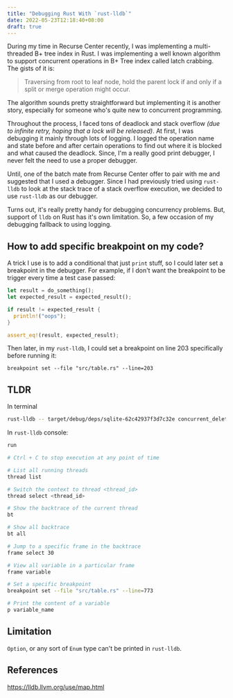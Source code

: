```yaml
---
title: "Debugging Rust With `rust-lldb`"
date: 2022-05-23T12:18:40+08:00
draft: true
---
```


During my time in Recurse Center recently, I was implementing a multi-threaded
B+ tree index in Rust. I was implementing a well known algorithm to support
concurrent operations in B+ Tree index called latch crabbing. The gists of it is:

> Traversing from root to leaf node, hold the parent lock if and only if
a split or merge operation might occur.

The algorithm sounds pretty straightforward but implementing it is another story,
especially for someone who's quite new to concurrent programming.

Throughout the process, I faced tons of deadlock and stack overflow _(due to
infinite retry, hoping that a lock will be released)_. At first, I was debugging it
mainly through lots of logging. I logged the operation name and state before and after
certain operations to find out where it is blocked and what caused the
deadlock. Since, I'm a really good print debugger, I never felt the need to use
a proper debugger.

Until, one of the batch mate from Recurse Center offer to pair with me and
suggested that I used a debugger. Since I had previously tried using
`rust-lldb` to look at the stack trace of a stack overflow execution, we
decided to use `rust-lldb` as our debugger.

Turns out, it's really pretty handy for debugging concurrency problems. But,
support of `lldb` on Rust has it's own limitation. So, a few occasion
of my debugging fallback to using logging.

## How to add specific breakpoint on my code?

A trick I use is to add a conditional that just `print` stuff, so I could later
set a breakpoint in the debugger. For example, if I don't want the
breakpoint to be trigger every time a test case passed:

```rust {linenos=inline,hl_lines=5,linenostart=199}
let result = do_something();
let expected_result = expected_result();

if result != expected_result {
  println!("oops");
}

assert_eq!(result, expected_result);
```

Then later, in my `rust-lldb`, I could set a breakpoint on line 203
specifically before running it:

```
breakpoint set --file "src/table.rs" --line=203
```


## TLDR

In terminal

```bash
rust-lldb -- target/debug/deps/sqlite-62c42937f3d7c32e concurrent_delete_and_select
```

In `rust-lldb` console:

```bash
run

# Ctrl + C to stop execution at any point of time

# List all running threads
thread list

# Switch the context to thread <thread_id>
thread select <thread_id>

# Show the backtrace of the current thread
bt

# Show all backtrace
bt all

# Jump to a specific frame in the backtrace
frame select 30

# View all variable in a particular frame
frame variable

# Set a specific breakpoint
breakpoint set --file "src/table.rs" --line=773

# Print the content of a variable
p variable_name
```


## Limitation

`Option`, or any sort of `Enum` type can't be printed in `rust-lldb`.


## References

https://lldb.llvm.org/use/map.html

